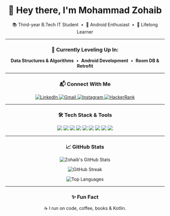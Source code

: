 <h1 align="center">👋 Hey there, I'm Mohammad Zohaib</h1>

<p align="center">
  📚 Third-year B.Tech IT Student &nbsp;•&nbsp; 📱 Android Enthusiast &nbsp;•&nbsp; 🚀 Lifelong Learner
</p>

---

<h3 align="center">🚧 Currently Leveling Up In:</h3>

<p align="center">
  <b>Data Structures & Algorithms</b> &nbsp;•&nbsp;
  <b>Android Development</b> &nbsp;•&nbsp;
  <b>Room DB & Retrofit</b>
</p>

---

<h3 align="center">📬 Connect With Me</h3>

<p align="center">
  <a href="https://www.linkedin.com/in/mohammad-zohaib-279794204/" target="_blank">
    <img src="https://img.shields.io/badge/LinkedIn-0A66C2?style=for-the-badge&logo=linkedin&logoColor=white" alt="LinkedIn"/>
  </a>
  <a href="mailto:zohaib.tm2@gmail.com">
    <img src="https://img.shields.io/badge/Gmail-EA4335?style=for-the-badge&logo=gmail&logoColor=white" alt="Gmail"/>
  </a>
  <a href="https://instagram.com/mzohaib_22" target="_blank">
    <img src="https://img.shields.io/badge/Instagram-C13584?style=for-the-badge&logo=instagram&logoColor=white" alt="Instagram"/>
  </a>
  <a href="https://www.hackerrank.com/@mohdzohaib326" target="_blank">
    <img src="https://img.shields.io/badge/HackerRank-2EC866?style=for-the-badge&logo=hackerrank&logoColor=white" alt="HackerRank"/>
  </a>
</p>

---

<h3 align="center">🛠️ Tech Stack & Tools</h3>

<p align="center">
  <img src="https://img.shields.io/badge/Java-007396?style=for-the-badge&logo=java&logoColor=white"/>
  <img src="https://img.shields.io/badge/Kotlin-7F52FF?style=for-the-badge&logo=kotlin&logoColor=white"/>
  <img src="https://img.shields.io/badge/Android-3DDC84?style=for-the-badge&logo=android&logoColor=white"/>
  <img src="https://img.shields.io/badge/Firebase-FFCA28?style=for-the-badge&logo=firebase&logoColor=black"/>
  <img src="https://img.shields.io/badge/Room-4285F4?style=for-the-badge&logo=google&logoColor=white"/>
  <img src="https://img.shields.io/badge/Retrofit-FF5722?style=for-the-badge&logo=android&logoColor=white"/>
  <img src="https://img.shields.io/badge/SQLite-003B57?style=for-the-badge&logo=sqlite&logoColor=white"/>
  <img src="https://img.shields.io/badge/C-00599C?style=for-the-badge&logo=c&logoColor=white"/>
  <img src="https://img.shields.io/badge/Python-3776AB?style=for-the-badge&logo=python&logoColor=white"/>
</p>

---

<h3 align="center">📈 GitHub Stats</h3>

<p align="center">
  <img src="https://github-readme-stats.vercel.app/api?username=mzohaib&show_icons=true&theme=tokyonight&hide_border=true&count_private=true" alt="Zohaib's GitHub Stats"/>
</p>

<p align="center">
  <img src="https://github-readme-streak-stats.herokuapp.com/?user=mzohaib&theme=tokyonight&hide_border=true" alt="GitHub Streak"/>
</p>

<p align="center">
  <img src="https://github-readme-stats.vercel.app/api/top-langs/?username=mzohaib&layout=compact&theme=tokyonight&hide_border=true&langs_count=6&custom_title=Most%20Used%20Languages&hide=html,css,scss,js" alt="Top Languages"/>
</p>

---

<h3 align="center">✨ Fun Fact</h3>

<p align="center">
  ☕ I run on code, coffee, books & Kotlin.
</p>
